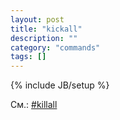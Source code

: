 ```yaml
---
layout: post
title: "kickall"
description: ""
category: "commands"
tags: []
---
```

{% include JB/setup %}

См.: [#killall](#killall)
